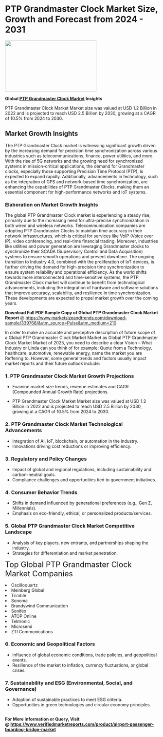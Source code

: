 <H1>PTP Grandmaster Clock Market Size, Growth and Forecast from 2024 - 2031</H1><img class="aligncenter size-medium wp-image-584254" src="https://thirdeyenews.in/wp-content/uploads/2024/09/Global-Market-Research-300x168.jpeg" alt="" width="300" height="168" /><p><strong>Global&nbsp;<a href="https://www.marketsizeandtrends.com/download-sample/339768/&amp;utm_source=Pulse&amp;utm_medium=210">PTP Grandmaster Clock Market</a> Insights</strong></p><p>PTP Grandmaster Clock Market Market size was valued at USD 1.2 Billion in 2022 and is projected to reach USD 2.5 Billion by 2030, growing at a CAGR of 10.5% from 2024 to 2030.</p><p><h2>Market Growth Insights</h2> The PTP Grandmaster Clock market is witnessing significant growth driven by the increasing demand for precision time synchronization across various industries such as telecommunications, finance, power utilities, and more. With the rise of 5G networks and the growing need for synchronized systems in mission-critical applications, the demand for Grandmaster clocks, especially those supporting Precision Time Protocol (PTP), is expected to expand rapidly. Additionally, advancements in technology, such as the integration of GPS and network-based time synchronization, are enhancing the capabilities of PTP Grandmaster Clocks, making them an essential component for high-performance networks and IoT systems. <h3>Elaboration on Market Growth Insights</h3> The global PTP Grandmaster Clock market is experiencing a steady rise, primarily due to the increasing need for ultra-precise synchronization in both wired and wireless networks. Telecommunication companies are adopting PTP Grandmaster Clocks to maintain time accuracy in their network infrastructures, which is critical for services like VoIP (Voice over IP), video conferencing, and real-time financial trading. Moreover, industries like utilities and power generation are leveraging Grandmaster clocks to synchronize their SCADA (Supervisory Control and Data Acquisition) systems to ensure smooth operations and prevent downtime. The ongoing transition to Industry 4.0, combined with the proliferation of IoT devices, is further driving the demand for high-precision time synchronization to ensure system reliability and operational efficiency. As the world shifts towards more interconnected and time-sensitive systems, the PTP Grandmaster Clock market will continue to benefit from technological advancements, including the integration of hardware and software solutions that improve accuracy, scalability, and resilience in time synchronization. These developments are expected to propel market growth over the coming years. </p><p><span class=""><strong>Download Full PDF Sample Copy of Global PTP Grandmaster Clock Market Report</strong> @ <a href="https://www.marketsizeandtrends.com/download-sample/339768/&amp;utm_source=Pulse&amp;utm_medium=210" target="_blank">https://www.marketsizeandtrends.com/download-sample/339768/&amp;utm_source=Pulse&amp;utm_medium=210</a></span></p><p>In order to make an accurate and perceptive description of future scope of a Global&nbsp;PTP Grandmaster Clock Market Market as Global&nbsp;PTP Grandmaster Clock Market Market of 2025, you need to describe a clear Vision &ndash; What Industry or Linda can you think of for example: Quote from a Technology, healthcare, automotive, renewable energy, name the market you are Reffering to. However, some general trends and factors usually impact market reports and their future outlook include:</p><h3>1.&nbsp;<strong>PTP Grandmaster Clock Market Growth Projections</strong></h3><ul><li>Examine market size trends, revenue estimates and CAGR (Compounded Annual Growth Rate) projections.</li><li><p>PTP Grandmaster Clock Market Market size was valued at USD 1.2 Billion in 2022 and is projected to reach USD 2.5 Billion by 2030, growing at a CAGR of 10.5% from 2024 to 2030.</p></li></ul><h3>2.&nbsp;<strong>PTP Grandmaster Clock Market Technological Advancements</strong></h3><ul><li>Integration of AI, IoT, blockchain, or automation in the industry.</li><li>Innovations driving cost reductions or improving efficiency.</li></ul><h3>3.&nbsp;<strong>Regulatory and Policy Changes</strong></h3><ul><li>Impact of global and regional regulations, including sustainability and carbon-neutral goals.</li><li>Compliance challenges and opportunities tied to government initiatives.</li></ul><h3>4.&nbsp;<strong>Consumer Behavior Trends</strong></h3><ul><li>Shifts in demand influenced by generational preferences (e.g., Gen Z, Millennials).</li><li>Emphasis on eco-friendly, ethical, or personalized products/services.</li></ul><h3>5.&nbsp;<strong>Global PTP Grandmaster Clock Market Competitive Landscape</strong></h3><ul><li>Analysis of key players, new entrants, and partnerships shaping the industry.</li><li>Strategies for differentiation and market penetration.</li></ul><p data-pm-slice="1 1 []"><span style="color: inherit; font-family: inherit; font-size: 25px;">Top Global PTP Grandmaster Clock Market Companies</span></p><div class="" data-test-id=""><p><li>Oscilloquartz</li><li> Meinberg Global</li><li> Trimble</li><li> Sonoma</li><li> Brandywind Communication</li><li> Sonifex</li><li> ATOP Online</li><li> Tektronic</li><li> Microsemi</li><li> ZTI Communications</li></p></div><h3>6.&nbsp;<strong>Economic and Geopolitical Factors</strong></h3><ul><li>Influence of global economic conditions, trade policies, and geopolitical events.</li><li>Resilience of the market to inflation, currency fluctuations, or global crises.</li></ul><h3>7.&nbsp;<strong>Sustainability and ESG (Environmental, Social, and Governance)</strong></h3><ul><li>Adoption of sustainable practices to meet ESG criteria.</li><li>Opportunities in green technologies and circular economy principles.</li></ul><h2><strong style="font-size: 14px;">For More Information or Query, Visit @&nbsp;</strong><a style="background-color: #ffffff; font-size: 14px;" href="https://www.marketsizeandtrends.com/report/ptp-grandmaster-clock-market/" target="_blank">https://www.verifiedmarketreports.com/product/airport-passenger-boarding-bridge-market</a></h2>
